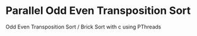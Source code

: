 # Parallel Odd Even Transposition Sort 
 Odd Even Transposition Sort / Brick Sort with c using PThreads
